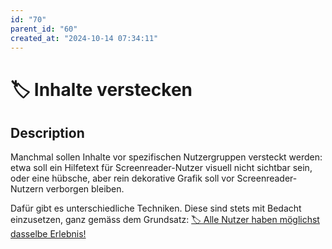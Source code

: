```yaml
---
id: "70"
parent_id: "60"
created_at: "2024-10-14 07:34:11"
---
```


# 🏷️ Inhalte verstecken

## Description

Manchmal sollen Inhalte vor spezifischen Nutzergruppen versteckt werden: etwa soll ein Hilfetext für Screenreader-Nutzer visuell nicht sichtbar sein, oder eine hübsche, aber rein dekorative Grafik soll vor Screenreader-Nutzern verborgen bleiben.

Dafür gibt es unterschiedliche Techniken. Diese sind stets mit Bedacht einzusetzen, ganz gemäss dem Grundsatz: [🏷️ Alle Nutzer haben möglichst dasselbe Erlebnis!](/en/tags/alle-nutzer-haben-moglichst-dasselbe-erlebnis)